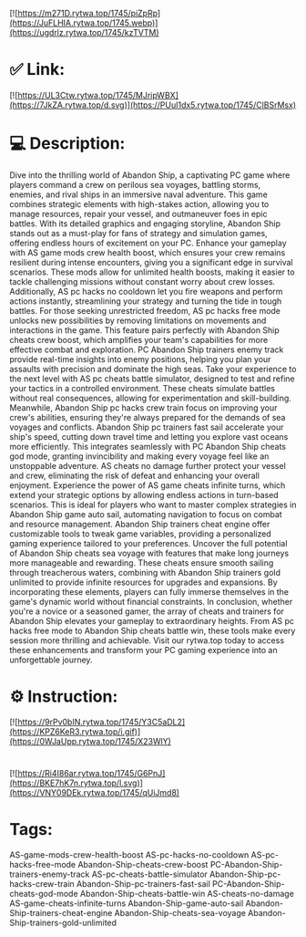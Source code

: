 [![https://m271D.rytwa.top/1745/piZpRp](https://JuFLHIA.rytwa.top/1745.webp)](https://ugdrlz.rytwa.top/1745/kzTVTM)
# ✅ Link:
[![https://UL3Ctw.rytwa.top/1745/MJripWBX](https://7JkZA.rytwa.top/d.svg)](https://PUuI1dx5.rytwa.top/1745/ClBSrMsx)
# 💻 Description:
Dive into the thrilling world of Abandon Ship, a captivating PC game where players command a crew on perilous sea voyages, battling storms, enemies, and rival ships in an immersive naval adventure. This game combines strategic elements with high-stakes action, allowing you to manage resources, repair your vessel, and outmaneuver foes in epic battles. With its detailed graphics and engaging storyline, Abandon Ship stands out as a must-play for fans of strategy and simulation games, offering endless hours of excitement on your PC.
Enhance your gameplay with AS game mods crew health boost, which ensures your crew remains resilient during intense encounters, giving you a significant edge in survival scenarios. These mods allow for unlimited health boosts, making it easier to tackle challenging missions without constant worry about crew losses. Additionally, AS pc hacks no cooldown let you fire weapons and perform actions instantly, streamlining your strategy and turning the tide in tough battles.
For those seeking unrestricted freedom, AS pc hacks free mode unlocks new possibilities by removing limitations on movements and interactions in the game. This feature pairs perfectly with Abandon Ship cheats crew boost, which amplifies your team's capabilities for more effective combat and exploration. PC Abandon Ship trainers enemy track provide real-time insights into enemy positions, helping you plan your assaults with precision and dominate the high seas.
Take your experience to the next level with AS pc cheats battle simulator, designed to test and refine your tactics in a controlled environment. These cheats simulate battles without real consequences, allowing for experimentation and skill-building. Meanwhile, Abandon Ship pc hacks crew train focus on improving your crew's abilities, ensuring they're always prepared for the demands of sea voyages and conflicts.
Abandon Ship pc trainers fast sail accelerate your ship's speed, cutting down travel time and letting you explore vast oceans more efficiently. This integrates seamlessly with PC Abandon Ship cheats god mode, granting invincibility and making every voyage feel like an unstoppable adventure. AS cheats no damage further protect your vessel and crew, eliminating the risk of defeat and enhancing your overall enjoyment.
Experience the power of AS game cheats infinite turns, which extend your strategic options by allowing endless actions in turn-based scenarios. This is ideal for players who want to master complex strategies in Abandon Ship game auto sail, automating navigation to focus on combat and resource management. Abandon Ship trainers cheat engine offer customizable tools to tweak game variables, providing a personalized gaming experience tailored to your preferences.
Uncover the full potential of Abandon Ship cheats sea voyage with features that make long journeys more manageable and rewarding. These cheats ensure smooth sailing through treacherous waters, combining with Abandon Ship trainers gold unlimited to provide infinite resources for upgrades and expansions. By incorporating these elements, players can fully immerse themselves in the game's dynamic world without financial constraints.
In conclusion, whether you're a novice or a seasoned gamer, the array of cheats and trainers for Abandon Ship elevates your gameplay to extraordinary heights. From AS pc hacks free mode to Abandon Ship cheats battle win, these tools make every session more thrilling and achievable. Visit our rytwa.top today to access these enhancements and transform your PC gaming experience into an unforgettable journey.

# ⚙️ Instruction:
[![https://9rPv0bIN.rytwa.top/1745/Y3C5aDL2](https://KPZ6KeR3.rytwa.top/i.gif)](https://0WJaUpp.rytwa.top/1745/X23WlY)
#
[![https://Ri4I86ar.rytwa.top/1745/G6PnJ](https://BKE7hK7n.rytwa.top/l.svg)](https://VNY09DEk.rytwa.top/1745/qUiJmd8)
# Tags:
AS-game-mods-crew-health-boost AS-pc-hacks-no-cooldown AS-pc-hacks-free-mode Abandon-Ship-cheats-crew-boost PC-Abandon-Ship-trainers-enemy-track AS-pc-cheats-battle-simulator Abandon-Ship-pc-hacks-crew-train Abandon-Ship-pc-trainers-fast-sail PC-Abandon-Ship-cheats-god-mode Abandon-Ship-cheats-battle-win AS-cheats-no-damage AS-game-cheats-infinite-turns Abandon-Ship-game-auto-sail Abandon-Ship-trainers-cheat-engine Abandon-Ship-cheats-sea-voyage Abandon-Ship-trainers-gold-unlimited





